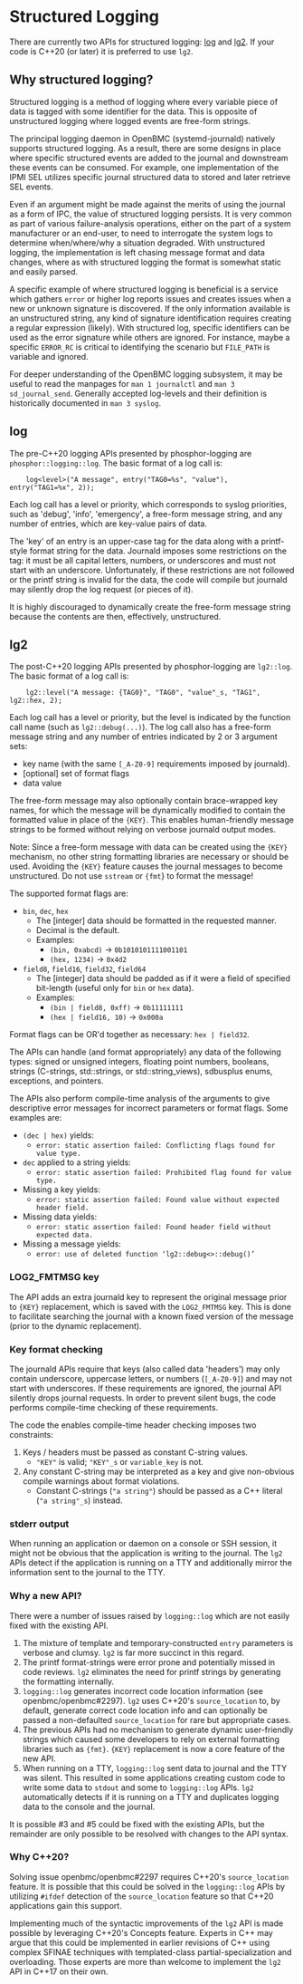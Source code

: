 # Structured Logging

There are currently two APIs for structured logging:
[log](../lib/include/phosphor-logging/log.hpp) and
[lg2](../lib/include/phosphor-logging/lg2.hpp).  If your code is C++20 (or
later) it is preferred to use `lg2`.

## Why structured logging?

Structured logging is a method of logging where every variable piece of data is
tagged with some identifier for the data.  This is opposite of unstructured
logging where logged events are free-form strings.

The principal logging daemon in OpenBMC (systemd-journald) natively supports
structured logging.  As a result, there are some designs in place where
specific structured events are added to the journal and downstream these events
can be consumed.  For example, one implementation of the IPMI SEL utilizes
specific journal structured data to stored and later retrieve SEL events.

Even if an argument might be made against the merits of using the journal as a
form of IPC, the value of structured logging persists.  It is very common as
part of various failure-analysis operations, either on the part of a system
manufacturer or an end-user, to need to interrogate the system logs to determine
when/where/why a situation degraded.  With unstructured logging, the
implementation is left chasing message format and data changes, where as with
structured logging the format is somewhat static and easily parsed.

A specific example of where structured logging is beneficial is a service which
gathers `error` or higher log reports issues and creates issues when a new or
unknown signature is discovered.  If the only information available is an
unstructured string, any kind of signature identification requires creating a
regular expression (likely).  With structured log, specific identifiers can
be used as the error signature while others are ignored.  For instance, maybe a
specific `ERROR_RC` is critical to identifying the scenario but `FILE_PATH`
is variable and ignored.

For deeper understanding of the OpenBMC logging subsystem, it may be useful
to read the manpages for `man 1 journalctl` and `man 3 sd_journal_send`.
Generally accepted log-levels and their definition is historically documented
in `man 3 syslog`.

## log

The pre-C++20 logging APIs presented by phosphor-logging are
`phosphor::logging::log`.  The basic format of a log call is:

```
    log<level>("A message", entry("TAG0=%s", "value"), entry("TAG1=%x", 2));
```

Each log call has a level or priority, which corresponds to syslog priorities,
such as 'debug', 'info', 'emergency', a free-form message string, and any number
of entries, which are key-value pairs of data.

The 'key' of an entry is an upper-case tag for the data along with a
printf-style format string for the data.  Journald imposes some restrictions on
the tag: it must be all capital letters, numbers, or underscores and must not
start with an underscore.  Unfortunately, if these restrictions are not followed
or the printf string is invalid for the data, the code will compile but journald
may silently drop the log request (or pieces of it).

It is highly discouraged to dynamically create the free-form message string
because the contents are then, effectively, unstructured.

## lg2

The post-C++20 logging APIs presented by phosphor-logging are
`lg2::log`.  The basic format of a log call is:

```
    lg2::level("A message: {TAG0}", "TAG0", "value"_s, "TAG1", lg2::hex, 2);
```

Each log call has a level or priority, but the level is indicated by the
function call name (such as `lg2::debug(...)`).  The log call also has a
free-form message string and any number of entries indicated by 2 or 3
argument sets:

- key name (with the same `[_A-Z0-9]` requirements imposed by journald).
- [optional] set of format flags
- data value

The free-form message may also optionally contain brace-wrapped key names,
for which the message will be dynamically modified to contain the formatted
value in place of the `{KEY}`.  This enables human-friendly message strings
to be formed without relying on verbose journald output modes.

Note: Since a free-form message with data can be created using the `{KEY}`
mechanism, no other string formatting libraries are necessary or should be
used.  Avoiding the `{KEY}` feature causes the journal messages to become
unstructured.  Do not use `sstream` or `{fmt`} to format the message!

The supported format flags are:
- `bin`, `dec`, `hex`
    - The [integer] data should be formatted in the requested manner.
    - Decimal is the default.
    - Examples:
        + `(bin, 0xabcd)` -> `0b1010101111001101`
        + `(hex, 1234)` -> `0x4d2`
- `field8`, `field16`, `field32`, `field64`
    - The [integer] data should be padded as if it were a field of
      specified bit-length (useful only for `bin` or `hex` data).
    - Examples:
        + `(bin | field8, 0xff)` -> `0b11111111`
        + `(hex | field16, 10)` -> `0x000a`

Format flags can be OR'd together as necessary: `hex | field32`.

The APIs can handle (and format appropriately) any data of the following
types: signed or unsigned integers, floating point numbers, booleans, strings
(C-strings, std::strings, or std::string_views), sdbusplus enums, exceptions,
and pointers.

The APIs also perform compile-time analysis of the arguments to give descriptive
error messages for incorrect parameters or format flags.  Some examples are:

- `(dec | hex)` yields:
    - `error: static assertion failed: Conflicting flags found for value type.`
- `dec` applied to a string yields:
    - `error: static assertion failed: Prohibited flag found for value type.`
- Missing a key yields:
    - `error: static assertion failed: Found value without expected header
       field.`
- Missing data yields:
    - `error: static assertion failed: Found header field without expected
       data.`
- Missing a message yields:
    - `error: use of deleted function ‘lg2::debug<>::debug()’`

### LOG2_FMTMSG key

The API adds an extra journald key to represent the original message prior
to `{KEY}` replacement, which is saved with the `LOG2_FMTMSG` key.  This
is done to facilitate searching the journal with a known fixed version of
the message (prior to the dynamic replacement).

### Key format checking

The journald APIs require that keys (also called data 'headers') may only
contain underscore, uppercase letters, or numbers (`[_A-Z0-9]`) and may not
start with underscores.  If these requirements are ignored, the journal API
silently drops journal requests.  In order to prevent silent bugs, the code
performs compile-time checking of these requirements.

The code the enables compile-time header checking imposes two constraints:
1. Keys / headers must be passed as constant C-string values.
    - `"KEY"` is valid; `"KEY"_s` or `variable_key` is not.
2. Any constant C-string may be interpreted as a key and give non-obvious
   compile warnings about format violations.
    - Constant C-strings (`"a string"`) should be passed as a C++ literal
      (`"a string"_s`) instead.

### stderr output

When running an application or daemon on a console or SSH session, it might
not be obvious that the application is writing to the journal.  The `lg2` APIs
detect if the application is running on a TTY and additionally mirror the
information sent to the journal to the TTY.

### Why a new API?

There were a number of issues raised by `logging::log` which are not easily
fixed with the existing API.

1. The mixture of template and temporary-constructed `entry` parameters is
   verbose and clumsy.  `lg2` is far more succinct in this regard.
2. The printf format-strings were error prone and potentially missed in code
   reviews.  `lg2` eliminates the need for printf strings by generating the
   formatting internally.
3. `logging::log` generates incorrect code location information (see
   openbmc/openbmc#2297).  `lg2` uses C++20's `source_location` to, by default,
   generate correct code location info and can optionally be passed a
   non-defaulted `source_location` for rare but appropriate cases.
4. The previous APIs had no mechanism to generate dynamic user-friendly strings
   which caused some developers to rely on external formatting libraries such
   as `{fmt}`.  `{KEY}` replacement is now a core feature of the new API.
5. When running on a TTY, `logging::log` sent data to journal and the TTY was
   silent.  This resulted in some applications creating custom code to write
   some data to `stdout` and some to `logging::log` APIs.  `lg2` automatically
   detects if it is running on a TTY and duplicates logging data to the console
   and the journal.

It is possible #3 and #5 could be fixed with the existing APIs, but the
remainder are only possible to be resolved with changes to the API syntax.

### Why C++20?

Solving issue openbmc/openbmc#2297 requires C++20's `source_location` feature.
It is possible that this could be solved in the `logging::log` APIs by utilizing
`#ifdef` detection of the `source_location` feature so that C++20 applications
gain this support.

Implementing much of the syntactic improvements of the `lg2` API is made
possible by leveraging C++20's Concepts feature.  Experts in C++ may argue that
this could be implemented in earlier revisions of C++ using complex SFINAE
techniques with templated-class partial-specialization and overloading.  Those
experts are more than welcome to implement the `lg2` API in C++17 on their own.

